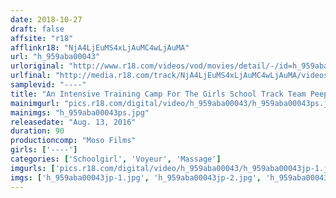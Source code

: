 ```yaml
---
date: 2018-10-27
draft: false
affsite: "r18"
afflinkr18: "NjA4LjEuMS4xLjAuMC4wLjAuMA"
url: "h_959aba00043"
urloriginal: "http://www.r18.com/videos/vod/movies/detail/-/id=h_959aba00043"
urlfinal: "http://media.r18.com/track/NjA4LjEuMS4xLjAuMC4wLjAuMA/videos/vod/movies/detail/-/id=h_959aba00043"
samplevid: "----"
title: "An Intensive Training Camp For The Girls School Track Team Peeping Videos From The Horny Sports Massage Table"
mainimgurl: "pics.r18.com/digital/video/h_959aba00043/h_959aba00043ps.jpg"
mainimgs: "h_959aba00043ps.jpg"
releasedate: "Aug. 13, 2016"
duration: 90
productioncomp: "Moso Films"
girls: ['----']
categories: ['Schoolgirl', 'Voyeur', 'Massage']
imgurls: ['pics.r18.com/digital/video/h_959aba00043/h_959aba00043jp-1.jpg', 'pics.r18.com/digital/video/h_959aba00043/h_959aba00043jp-2.jpg', 'pics.r18.com/digital/video/h_959aba00043/h_959aba00043jp-3.jpg', 'pics.r18.com/digital/video/h_959aba00043/h_959aba00043jp-4.jpg', 'pics.r18.com/digital/video/h_959aba00043/h_959aba00043jp-5.jpg', 'pics.r18.com/digital/video/h_959aba00043/h_959aba00043jp-6.jpg', 'pics.r18.com/digital/video/h_959aba00043/h_959aba00043jp-7.jpg', 'pics.r18.com/digital/video/h_959aba00043/h_959aba00043jp-8.jpg', 'pics.r18.com/digital/video/h_959aba00043/h_959aba00043jp-9.jpg', 'pics.r18.com/digital/video/h_959aba00043/h_959aba00043jp-10.jpg', 'pics.r18.com/digital/video/h_959aba00043/h_959aba00043jp-11.jpg', 'pics.r18.com/digital/video/h_959aba00043/h_959aba00043jp-12.jpg', 'pics.r18.com/digital/video/h_959aba00043/h_959aba00043jp-13.jpg', 'pics.r18.com/digital/video/h_959aba00043/h_959aba00043jp-14.jpg', 'pics.r18.com/digital/video/h_959aba00043/h_959aba00043jp-15.jpg', 'pics.r18.com/digital/video/h_959aba00043/h_959aba00043jp-16.jpg', 'pics.r18.com/digital/video/h_959aba00043/h_959aba00043jp-17.jpg', 'pics.r18.com/digital/video/h_959aba00043/h_959aba00043jp-18.jpg', 'pics.r18.com/digital/video/h_959aba00043/h_959aba00043jp-19.jpg', 'pics.r18.com/digital/video/h_959aba00043/h_959aba00043jp-20.jpg']
imgs: ['h_959aba00043jp-1.jpg', 'h_959aba00043jp-2.jpg', 'h_959aba00043jp-3.jpg', 'h_959aba00043jp-4.jpg', 'h_959aba00043jp-5.jpg', 'h_959aba00043jp-6.jpg', 'h_959aba00043jp-7.jpg', 'h_959aba00043jp-8.jpg', 'h_959aba00043jp-9.jpg', 'h_959aba00043jp-10.jpg', 'h_959aba00043jp-11.jpg', 'h_959aba00043jp-12.jpg', 'h_959aba00043jp-13.jpg', 'h_959aba00043jp-14.jpg', 'h_959aba00043jp-15.jpg', 'h_959aba00043jp-16.jpg', 'h_959aba00043jp-17.jpg', 'h_959aba00043jp-18.jpg', 'h_959aba00043jp-19.jpg', 'h_959aba00043jp-20.jpg']
---
```

